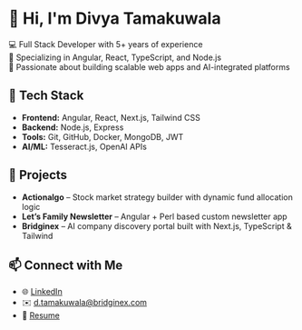 # 👋 Hi, I'm Divya Tamakuwala

💻 Full Stack Developer with 5+ years of experience  
🚀 Specializing in Angular, React, TypeScript, and Node.js  
🎯 Passionate about building scalable web apps and AI-integrated platforms  

## 🔧 Tech Stack
- **Frontend:** Angular, React, Next.js, Tailwind CSS  
- **Backend:** Node.js, Express  
- **Tools:** Git, GitHub, Docker, MongoDB, JWT  
- **AI/ML:** Tesseract.js, OpenAI APIs

## 🌟 Projects
- **Actionalgo** – Stock market strategy builder with dynamic fund allocation logic  
- **Let’s Family Newsletter** – Angular + Perl based custom newsletter app  
- **Bridginex** – AI company discovery portal built with Next.js, TypeScript & Tailwind

## 📫 Connect with Me
- 🌐 [LinkedIn](https://linkedin.com/in/your-profile)
- ✉️ d.tamakuwala@bridginex.com  
- 💼 [Resume](link-to-your-resume)

